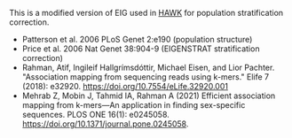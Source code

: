 This is a modified version of EIG used in [HAWK](https://github.com/atifrahman/HAWK) for population stratification correction.

* Patterson et al. 2006 PLoS Genet 2:e190 (population structure)
* Price et al. 2006 Nat Genet 38:904-9 (EIGENSTRAT stratification correction)
* Rahman, Atif, Ingileif Hallgrímsdóttir, Michael Eisen, and Lior Pachter. "Association mapping from sequencing reads using k-mers." Elife 7 (2018): e32920. https://doi.org/10.7554/eLife.32920.001
* Mehrab Z, Mobin J, Tahmid IA, Rahman A (2021) Efficient association mapping from k-mers—An application in finding sex-specific sequences. PLOS ONE 16(1): e0245058. https://doi.org/10.1371/journal.pone.0245058.
